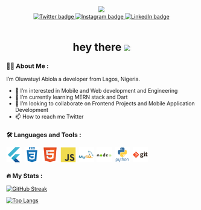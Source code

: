 <div id="header" align="center">
  <img src="https://blush.design/api/download?shareUri=XbisUZ-NeLQ0tHEb&c=Skin_0%7Ed08b5b&w=800&h=800&fm=png" width="100"/>
  <div id="badges">
  <a href="https://twitter.com/OluwatuyiAbiola">
    <img src="https://img.shields.io/badge/Twitter-blue?style=for-the-badge&logo=twitter&logoColor=white" alt="Twitter badge"/>
  </a>
  <a href="https://www.instagram.com/oluwatuyiabiola/">
    <img src="https://img.shields.io/badge/Instagram-pink?style=for-the-badge&logo=instagram&logoColor=white" alt="Instagram badge"/>
  </a>
  <a href="https://www.linkedin.com/in/oluwatuyi-abiola-2059701a9/">
    <img src="https://img.shields.io/badge/LinkedIn-blue?style=for-the-badge&logo=linkedin&logoColor=white" alt="LinkedIn badge"/>
  </a>
</div>
  <img src="https://komarev.com/ghpvc/?username=OluwatuyiAbiola&style=flat-square&color=blue" alt=""/>
  <h1>
  hey there
  <img src="https://media.giphy.com/media/hvRJCLFzcasrR4ia7z/giphy.gif" width="30px"/>
  </h1>
</div>

### :man_technologist: About Me :
 I’m Oluwatuyi Abiola a developer from Lagos, Nigeria.
- 👀 I’m interested in Mobile and Web development and Engineering
- 🌱 I’m currently learning MERN stack and Dart
- 💞️ I’m looking to collaborate on Frontend Projects and Mobile Application Development
- 📫 How to reach me Twitter

### :hammer_and_wrench: Languages and Tools :
<div>
  <img src="https://github.com/devicons/devicon/blob/master/icons/flutter/flutter-original.svg" title="Flutter" alt="Flutter" width="40" height="40"/>&nbsp;
  <img src="https://github.com/devicons/devicon/blob/master/icons/css3/css3-plain-wordmark.svg"  title="CSS3" alt="CSS" width="40" height="40"/>&nbsp;
  <img src="https://github.com/devicons/devicon/blob/master/icons/html5/html5-original.svg" title="HTML5" alt="HTML" width="40" height="40"/>&nbsp;
  <img src="https://github.com/devicons/devicon/blob/master/icons/javascript/javascript-original.svg" title="JavaScript" alt="JavaScript" width="40" height="40"/>&nbsp;
  <img src="https://github.com/devicons/devicon/blob/master/icons/mysql/mysql-original-wordmark.svg" title="MySQL"  alt="MySQL" width="40" height="40"/>&nbsp;
  <img src="https://github.com/devicons/devicon/blob/master/icons/nodejs/nodejs-original-wordmark.svg" title="NodeJS" alt="NodeJS" width="40" height="40"/>&nbsp;
  <img src="https://github.com/devicons/devicon/blob/master/icons/python/python-original-wordmark.svg" title="Python" alt="Python" width="40" height="40"/>&nbsp;
  <img src="https://github.com/devicons/devicon/blob/master/icons/git/git-original-wordmark.svg" title="Git" **alt="Git" width="40" height="40"/>
</div>

### :fire: My Stats :
[![GitHub Streak](http://github-readme-streak-stats.herokuapp.com?user=OluwatuyiAbiola&theme=navy-gear)](https://git.io/streak-stats)

[![Top Langs](https://github-readme-stats.vercel.app/api/top-langs/?username=OluwatuyiAbiola&layout=compact&theme=vision-friendly-dark)](https://github.com/anuraghazra/github-readme-stats)


<!---
OluwatuyiAbiola/OluwatuyiAbiola is a ✨ special ✨ repository because its `README.md` (this file) appears on your GitHub profile.
You can click the Preview link to take a look at your changes.
--->
